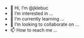 - 👋 Hi, I’m @jklebuc
- 👀 I’m interested in ...
- 🌱 I’m currently learning ...
- 💞️ I’m looking to collaborate on ...
- 📫 How to reach me ...

<!---
jklebuc/jklebuc is a ✨ special ✨ repository because its `README.md` (this file) appears on your GitHub profile.
You can click the Preview link to take a look at your changes.
--->
